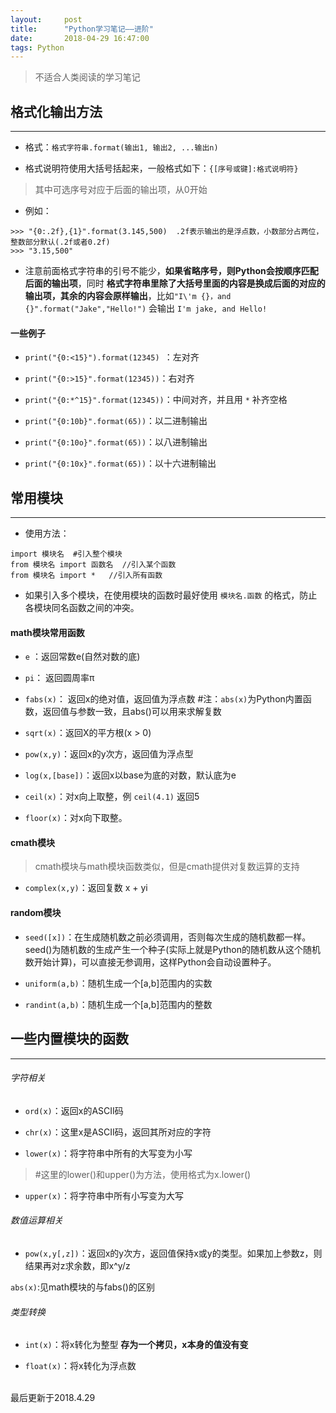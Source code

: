 ```yaml
---
layout:     post
title:      "Python学习笔记——进阶"
date:       2018-04-29 16:47:00
tags: Python
---
```


> 不适合人类阅读的学习笔记  

## 格式化输出方法
---

- 格式：`格式字符串.format(输出1, 输出2, ...输出n)`

- 格式说明符使用大括号括起来，一般格式如下：`{[序号或键]:格式说明符}`
> 其中可选序号对应于后面的输出项，从0开始

- 例如：
```
>>> "{0:.2f},{1}".format(3.145,500)  .2f表示输出的是浮点数，小数部分占两位，整数部分默认(.2f或者0.2f)
>>> "3.15,500"
```

- 注意前面格式字符串的引号不能少，**如果省略序号，则Python会按顺序匹配后面的输出项**，同时 **格式字符串里除了大括号里面的内容是换成后面的对应的输出项，其余的内容会原样输出**，比如`"I\'m {}，and {}".format("Jake","Hello!")` 会输出 `I'm jake, and Hello!`

#### 一些例子

- `print("{0:<15}").format(12345) `：左对齐  

- `print("{0:>15}".format(12345))`：右对齐

- `print("{0:*^15}".format(12345))`：中间对齐，并且用 `*` 补齐空格

- `print("{0:10b}".format(65))`：以二进制输出

- `print("{0:10o}".format(65))`：以八进制输出

- `print("{0:10x}".format(65))`：以十六进制输出


## 常用模块
---

- 使用方法：
```
import 模块名  #引入整个模块
from 模块名 import 函数名  //引入某个函数
from 模块名 import *   //引入所有函数
```

- 如果引入多个模块，在使用模块的函数时最好使用 `模块名.函数` 的格式，防止各模块同名函数之间的冲突。

#### math模块常用函数

- `e` ：返回常数e(自然对数的底)

- `pi`： 返回圆周率π

- `fabs(x)`： 返回x的绝对值，返回值为浮点数   #注：`abs(x)`为Python内置函数，返回值与参数一致，且abs()可以用来求解复数

- `sqrt(x)`：返回X的平方根(x > 0)

- `pow(x,y)`：返回x的y次方，返回值为浮点型

- `log(x,[base])`：返回x以base为底的对数，默认底为e

- `ceil(x)`：对x向上取整，例 `ceil(4.1)` 返回5

- `floor(x)`：对x向下取整。

#### cmath模块

> cmath模块与math模块函数类似，但是cmath提供对复数运算的支持

- `complex(x,y)`：返回复数 x + yi

#### random模块

- `seed([x])`：在生成随机数之前必须调用，否则每次生成的随机数都一样。seed()为随机数的生成产生一个种子(实际上就是Python的随机数从这个随机数开始计算)，可以直接无参调用，这样Python会自动设置种子。

- `uniform(a,b)`：随机生成一个[a,b]范围内的实数

- `randint(a,b)`：随机生成一个[a,b]范围内的整数

## 一些内置模块的函数
---

###### 字符相关

- `ord(x)`：返回x的ASCII码

- `chr(x)`：这里x是ASCII码，返回其所对应的字符

- `lower(x)`：将字符串中所有的大写变为小写
> #这里的lower()和upper()为方法，使用格式为x.lower()

- `upper(x)`：将字符串中所有小写变为大写

###### 数值运算相关

- `pow(x,y[,z])`：返回x的y次方，返回值保持x或y的类型。如果加上参数z，则结果再对z求余数，即x^y/z

 `abs(x)`:见math模块的与fabs()的区别

###### 类型转换

- `int(x)`：将x转化为整型 **存为一个拷贝，x本身的值没有变**

- `float(x)`：将x转化为浮点数







<br>
最后更新于2018.4.29
